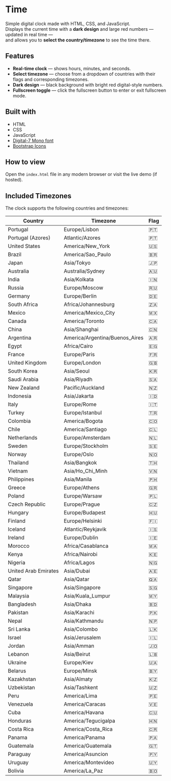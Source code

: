 # Time

Simple digital clock made with HTML, CSS, and JavaScript.  
Displays the current time with a **dark design** and large red numbers — updated in real time —  
and allows you to **select the country/timezone** to see the time there.

## Features

* **Real-time clock** — shows hours, minutes, and seconds.
* **Select timezone** — choose from a dropdown of countries with their flags and corresponding timezones.
* **Dark design** — black background with bright red digital-style numbers.
* **Fullscreen toggle** — click the fullscreen button to enter or exit fullscreen mode.

## Built with

* HTML
* CSS
* JavaScript
* [Digital-7 Mono font](https://cdnfonts.com/digital-7-mono)
* [Bootstrap Icons](https://cdn.jsdelivr.net/npm/bootstrap-icons)

## How to view

Open the `index.html` file in any modern browser or visit the live demo (if hosted).

## Included Timezones

The clock supports the following countries and timezones:

| Country              | Timezone                        | Flag  |
| -------------------- | ------------------------------- | ----- |
| Portugal             | Europe/Lisbon                   | 🇵🇹    |
| Portugal (Azores)    | Atlantic/Azores                 | 🇵🇹    |
| United States        | America/New\_York               | 🇺🇸    |
| Brazil               | America/Sao\_Paulo              | 🇧🇷    |
| Japan                | Asia/Tokyo                      | 🇯🇵    |
| Australia            | Australia/Sydney                | 🇦🇺    |
| India                | Asia/Kolkata                    | 🇮🇳    |
| Russia               | Europe/Moscow                   | 🇷🇺    |
| Germany              | Europe/Berlin                   | 🇩🇪    |
| South Africa         | Africa/Johannesburg             | 🇿🇦    |
| Mexico               | America/Mexico\_City            | 🇲🇽    |
| Canada               | America/Toronto                 | 🇨🇦    |
| China                | Asia/Shanghai                   | 🇨🇳    |
| Argentina            | America/Argentina/Buenos\_Aires | 🇦🇷    |
| Egypt                | Africa/Cairo                    | 🇪🇬    |
| France               | Europe/Paris                    | 🇫🇷    |
| United Kingdom       | Europe/London                   | 🇬🇧    |
| South Korea          | Asia/Seoul                      | 🇰🇷    |
| Saudi Arabia         | Asia/Riyadh                     | 🇸🇦    |
| New Zealand          | Pacific/Auckland                | 🇳🇿    |
| Indonesia            | Asia/Jakarta                    | 🇮🇩    |
| Italy                | Europe/Rome                     | 🇮🇹    |
| Turkey               | Europe/Istanbul                 | 🇹🇷    |
| Colombia             | America/Bogota                  | 🇨🇴    |
| Chile                | America/Santiago                | 🇨🇱    |
| Netherlands          | Europe/Amsterdam                | 🇳🇱    |
| Sweden               | Europe/Stockholm                | 🇸🇪    |
| Norway               | Europe/Oslo                     | 🇳🇴    |
| Thailand             | Asia/Bangkok                    | 🇹🇭    |
| Vietnam              | Asia/Ho\_Chi\_Minh              | 🇻🇳    |
| Philippines          | Asia/Manila                     | 🇵🇭    |
| Greece               | Europe/Athens                   | 🇬🇷    |
| Poland               | Europe/Warsaw                   | 🇵🇱    |
| Czech Republic       | Europe/Prague                   | 🇨🇿    |
| Hungary              | Europe/Budapest                 | 🇭🇺    |
| Finland              | Europe/Helsinki                 | 🇫🇮    |
| Iceland              | Atlantic/Reykjavik              | 🇮🇸    |
| Ireland              | Europe/Dublin                   | 🇮🇪    |
| Morocco              | Africa/Casablanca               | 🇲🇦    |
| Kenya                | Africa/Nairobi                  | 🇰🇪    |
| Nigeria              | Africa/Lagos                    | 🇳🇬    |
| United Arab Emirates | Asia/Dubai                      | 🇦🇪    |
| Qatar                | Asia/Qatar                      | 🇶🇦    |
| Singapore            | Asia/Singapore                  | 🇸🇬    |
| Malaysia             | Asia/Kuala\_Lumpur              | 🇲🇾    |
| Bangladesh           | Asia/Dhaka                      | 🇧🇩    |
| Pakistan             | Asia/Karachi                    | 🇵🇰    |
| Nepal                | Asia/Kathmandu                  | 🇳🇵    |
| Sri Lanka            | Asia/Colombo                    | 🇱🇰    |
| Israel               | Asia/Jerusalem                  | 🇮🇱    |
| Jordan               | Asia/Amman                      | 🇯🇴    |
| Lebanon              | Asia/Beirut                     | 🇱🇧    |
| Ukraine              | Europe/Kiev                     | 🇺🇦    |
| Belarus              | Europe/Minsk                    | 🇧🇾    |
| Kazakhstan           | Asia/Almaty                     | 🇰🇿    |
| Uzbekistan           | Asia/Tashkent                   | 🇺🇿    |
| Peru                 | America/Lima                    | 🇵🇪    |
| Venezuela            | America/Caracas                 | 🇻🇪    |
| Cuba                 | America/Havana                  | 🇨🇺    |
| Honduras             | America/Tegucigalpa             | 🇭🇳    |
| Costa Rica           | America/Costa\_Rica             | 🇨🇷    |
| Panama               | America/Panama                  | 🇵🇦    |
| Guatemala            | America/Guatemala               | 🇬🇹    |
| Paraguay             | America/Asuncion                | 🇵🇾    |
| Uruguay              | America/Montevideo              | 🇺🇾    |
| Bolivia              | America/La\_Paz                 | 🇧🇴    |
